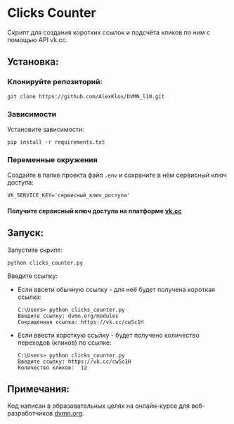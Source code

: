 # Clicks Counter
Скрипт для создания коротких ссылок и подсчёта кликов по ним с помощью API vk.cc.

## Установка:
### Клонируйте репозиторий:
```
git clone https://github.com/AlexKlos/DVMN_l10.git
```

### Зависимости
Установите зависимости:
```
pip install -r requirements.txt
```

### Переменные окружения
Создайте в папке проекта файл `.env` и сохраните в нём сервисный ключ доступа:
```
VK_SERVICE_KEY='сервисный_ключ_доступа'
```
#### Получите сервисный ключ доступа на платформе [vk.cc]('https://dev.vk.com/ru/api/access-token/getting-started')

## Запуск:
Запустите скрипт:
```
python clicks_counter.py
```
Введите ссылку:

- Если ввсети обычную ссылку - для неё будет получена короткая ссылка:
    ```
    C:\Users> python clicks_counter.py
    Введите ссылку: dvmn.org/modules
    Сокращенная ссылка: https://vk.cc/cwSc1H
    ```
- Если ввести короткую ссылку - будет получено количество переходов (кликов) по ссылке:
    ```
    C:\Users> python clicks_counter.py
    Введите ссылку: https://vk.cc/cwSc1H
    Количество кликов:  12
    ```

## Примечания:
Код написан в образовательных целях на онлайн-курсе для веб-разработчиков [dvmn.org](https://dvmn.org/).